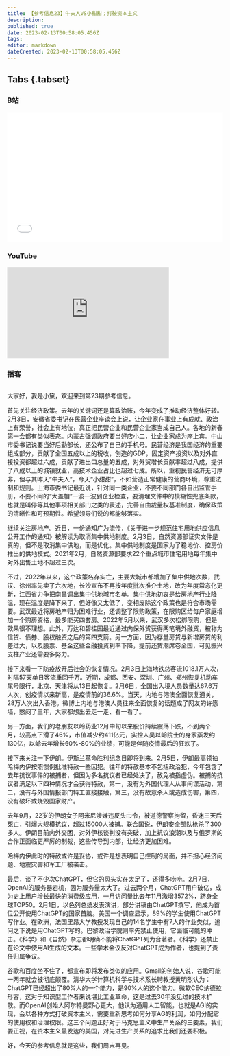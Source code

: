 ```yaml
---
title: 【参考信息23】牛夫人VS小甜甜；打破资本主义
description: 
published: true
date: 2023-02-13T00:58:05.456Z
tags: 
editor: markdown
dateCreated: 2023-02-13T00:58:05.456Z
---
```


## Tabs {.tabset}
### B站
<div style="position: relative; padding: 30% 45%;">
<iframe style="position: absolute; width: 100%; height: 100%; left: 0; top: 0;" src="//player.bilibili.com/player.html?&bvid=BV14y4y1Q78Y&page=1&as_wide=1&high_quality=1&danmaku=1" scrolling="no" border="0" frameborder="no" framespacing="0" allowfullscreen="true"></iframe>
</div>

### YouTube
<div style="position: relative; padding-bottom: calc(56.25% * 0.75); /* 16:9 */ width: 75%; height: 0;">
<iframe style="position: absolute; top: 0; left: 0; width: 100%; height: 100%;" src="https://www.youtube-nocookie.com/embed/t4Q0e0y80v0" title="YouTube video player" frameborder="0" allow="accelerometer; autoplay; clipboard-write; encrypted-media; gyroscope; picture-in-picture" allowfullscreen></iframe>
</div>
  
### 播客
<div class="podcast-player"></div>

## 

大家好，我是小黛，欢迎来到第23期参考信息。

首先关注经济政策。去年的关键词还是算政治账，今年变成了推动经济整体好转。2月3日，安徽省委书记在民营企业座谈会上说，让企业家在事业上有成就、政治上有荣誉，社会上有地位，真正把民营企业和民营企业家当成自己人。各地的新春第一会都有类似表态。内蒙古强调政府要当好店小二，让企业家成为座上宾。中山市委书记说要当好后勤部长，还公布了自己的手机号。民营经济是我国经济的重要组成部分，贡献了全国五成以上的税收，创造的GDP，固定资产投资以及对外直接投资都超过六成，贡献了进出口总量的五成，对外贸增长贡献率超过八成，提供了八成以上的城镇就业，高技术企业占比也超过七成。所以，重视民营经济无可厚非，但与其昨天“牛夫人”，今天“小甜甜”，不如营造正常健康的营商环境，尊重法制和规则。上海市委书记最近说，针对同一类企业，不要不同部门各自出监管手册，不要不同的“大盖帽”一波一波到企业检查，要清理文件中的模糊性兜底条款，也就是叫停等其他事项相关部门之类的表述，完善自由裁量权基准制度，确保政策的清晰性和可预期性。希望领导们说的都能够落实。

继续关注房地产。近日，一份通知广为流传，《关于进一步规范住宅用地供应信息公开工作的通知》被解读为取消集中供地制度。2月3日，自然资源部证实文件是真的，但不是取消集中供地，而是优化。集中供地制度是国家为了稳地价、控房价推出的供地模式。2021年2月，自然资源部要求22个重点城市住宅用地每年集中对外出售土地不超过三次。

不过，2022年以来，这个政策名存实亡，主要大城市都增加了集中供地次数，武汉、徐州率先卖了六次地，长沙宣布不再按年度批次推介土地，改为年度常态化更新，江西省力争把南昌调出集中供地城市名单。集中供地初衷是给房地产行业降温，现在温度是降下来了，但好像又太低了，变相废除这个政策也是符合市场需要。武汉最近将房地产归为困难行业，还调整了限购政策，在限购区给每户家庭增加一个购房资格，最多能买四套房。2022年5月以来，武汉多次松绑限购，但是效果很不理想。此外，万达和碧桂园最近通过内保外贷获得两笔境外融资，被称为信贷、债券、股权融资之后的第四支箭。另一方面，因为存量房贷与新增房贷的利差过大，以及股票、基金这些金融投资利率下降，提前还贷潮席卷全国，可见振兴支柱产业还需要多努力。

接下来看一下防疫放开后社会的恢复情况。2月3日上海地铁总客流1018.1万人次，时隔57天单日客流重回千万。近期，成都、西安、深圳、广州、郑州恢复机动车尾号限行，北京、天津将从13日起恢复。2月6日，全国出入境人员数量达67.6万人次，创疫情以来新高，是疫情前的36.6%。当天，内地与港澳全面恢复通关，28万人次出入香港。微博上内地与港澳人员往来全面恢复的话题成了网友的许愿墙，憋闷了三年，大家都想出去走一走、看一看了。

另一方面，我们的老朋友以岭药业12月中旬以来股价持续震荡下跌，不到两个月，较高点下滑了46%，市值减少约411亿元，实控人吴以岭院士的身家蒸发约130亿，以岭去年增长60%-80%的业绩，可能是伴随疫情最后的狂欢了。

接下来关注一下伊朗。伊斯兰革命胜利纪念日即将到来。2月5日，伊朗最高领袖哈梅内伊按照惯例批准特赦一些囚犯。往年的特赦基本不包括政治犯，今年包含了去年抗议事件的被捕者，但因为多名抗议者已经处决了，赦免被指虚伪。被捕的抗议者满足以下四种情况才会获得特赦，第一，没有为外国代理人从事间谍活动，第二，没有与外国情报部门特工直接接触，第三，没有故意杀人或造成伤害，第四，没有破坏或烧毁国家财产。

去年9月，22岁的伊朗女子阿米尼涉嫌违反头巾令，被道德警察拘留，昏迷三天后死亡，引爆大规模抗议，超过15000人被捕。联合国说，伊朗安全部队枪杀了300多人。伊朗目前内外交困，对外伊核谈判没有突破，加上抗议浪潮以及与俄罗斯的合作正面临更严厉的制裁，这些传导到内部，让经济更加困难。

哈梅内伊此时的特赦或许是妥协，或许是想表明自己控制的局面，并不担心经济问题、地震灾害和军工厂被袭击。

最后，谈了不少次ChatGPT，但它的风头实在太足了，还得多唠唠。2月7日，OpenAI的服务器宕机，因为服务量太大了。过去两个月，ChatGPT用户破亿，成为史上用户增长最快的消费级应用，一月访问量比去年11月激增3572%，跻身全球TOP50。2月1日，以色列总统发表演讲，部分讲稿由ChatGPT撰写，他成为首位公开使用ChatGPT的国家首脑。美国一个调查显示，89%的学生使用ChatGPT写作业。在欧洲，法国里昂大学教授发现自己的14名学生中有7人的作业类似，追问之下说是用ChatGPT写的。巴黎政治学院则率先禁止使用，它面临可能的冲击。《科学》和《自然》杂志都明确不能将ChatGPT列为合著者。《科学》还禁止在论文中使用AI生成的文本。一些学术会议反对ChatGPT成为作者，也提到了责任归属争议。

谷歌和百度坐不住了，都宣布即将发布类似的应用。Gmail的创始人说，谷歌可能一两年就会被彻底颠覆。清华大学计算机科学与技术系长聘教授黄明烈认为：ChatGPT已经超出了80%人的一个能力，是90%人的这个能力。微软CEO纳德拉形容，这对于知识型工作者来说堪比工业革命，这是过去30年没见过的技术扩散。而OpenAI创始人阿尔特曼野心更大，他认为通用人工智能，也就是AGI的实现，会以各种方式打破资本主义，需要重新思考如何分享AG的利润，如何分配它的使用权和治理权限。这三个问题正好对于马克思主义中生产关系的三要素，我们要正视，在资本主义最发达的美国，对先进生产关系的追求比我们还要积极。

好，今天的参考信息就是这些，我们周末再见。
